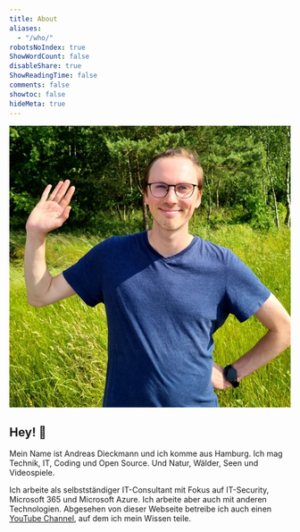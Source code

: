 ```yaml
---
title: About
aliases:
  - "/who/"
robotsNoIndex: true
ShowWordCount: false
disableShare: true
ShowReadingTime: false
comments: false
showtoc: false
hideMeta: true
---
```


![Hey!](/images/hi-there.jpg "Hey! 👋")

## Hey! 👋

Mein Name ist Andreas Dieckmann und ich komme aus Hamburg. Ich mag Technik, IT, Coding und Open Source. Und Natur, Wälder, Seen und Videospiele.

Ich arbeite als selbstständiger IT-Consultant mit Fokus auf IT-Security, Microsoft 365 und Microsoft Azure. Ich arbeite aber auch mit anderen Technologien. Abgesehen von dieser Webseite betreibe ich auch einen [YouTube Channel](https://youtube.com/@diecknet), auf dem ich mein Wissen teile.
